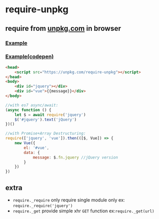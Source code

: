 require-unpkg
=============
require from [unpkg.com](https://unpkg.com/) in browser
--------------------------------------------------------

### [Example](https://rawgit.com/maple3142/require-unpkg/master/test.html)
### [Example(codepen)](https://codepen.io/maple3142/pen/qXebVQ)

```html
<head>
	<script src="https://unpkg.com/require-unpkg"></script>
</head>
<body>
	<div id="jquery"></div>
	<div id="vue">{{message}}</div>
</body>
```
```js
//with es7 async/await:
(async function () {
	let $ = await require('jquery')
	$('#jquery').text('jQuery')
})()

//with Promise+Array Destructuring:
require(['jquery', 'vue']).then(([$, Vue]) => {
	new Vue({
		el: '#vue',
		data: {
			message: $.fn.jquery //jQuery version
		}
	})
})
```

extra
------
* `require._require` only require single module only  ex: `require._require('jquery')`
* `require._get` provide simple xhr `GET` function ex:`require._get(url)`